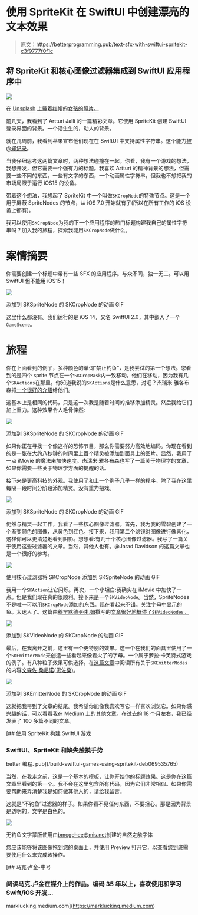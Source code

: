 # 使用 SpriteKit 在 SwiftUI 中创建漂亮的文本效果

> 原文：<https://betterprogramming.pub/text-sfx-with-swiftui-spritekit-c3f9777f0f1c>

## 将 SpriteKit 和核心图像过滤器集成到 SwiftUI 应用程序中

![](img/bdd0d56c60513fa41f19e4de00d36f2c.png)

在 [Unsplash](https://unsplash.com?utm_source=medium&utm_medium=referral) 上戴着红帽的[女孩的照片。](https://unsplash.com/@girlwithredhat?utm_source=medium&utm_medium=referral)

前几天，我看到了 Artturi Jalli 的一篇精彩文章。它使用 SpriteKit 创建 SwiftUI 登录界面的背景。一个活生生的，动人的背景。

就在几周前，我看到苹果宣布他们现在在 SwiftUI 中支持属性字符串。这个能力[被@郑](/ios-15-attributed-strings-in-swiftui-markdown-271204bec5c1)[记录](https://aheze.medium.com/?source=post_page-----271204bec5c1--------------------------------)。

当我仔细思考这两篇文章时，两种想法碰撞在一起。你看，我有一个游戏的想法，我想开发，但它需要一个强有力的标题。我喜欢 Artturi 的精神背景的想法，但需要一些不同的东西。一些有文字的东西，一个动画属性字符串，但我也不想把我的市场局限于运行 iOS15 的设备。

带着这个想法，我想起了 SpriteKit 中一个叫做`SKCropNode`的特殊节点。这是一个用于屏蔽 SpriteNodes 的节点，从 iOS 7.0 开始就有了(所以在所有工作的 iOS 设备上都有)。

我可以使用`SKCropNode`为我的下一个应用程序的热门标题构建我自己的属性字符串吗？加入我的旅程，探索我能用`SKCropNode`做什么。

# 案情摘要

你需要创建一个标题中带有一些 SFX 的应用程序。与众不同，独一无二。可以用 SwiftUI 但不能用 iOS15！

![](img/2ebae0b82e6538fea0a3d8a064437014.png)

添加到 SKSpriteNode 的 SKCropNode 的动画 GIF

这里什么都没有。我们运行的是 iOS 14，又名 SwiftUI 2.0，其中嵌入了一个`GameScene`。

# 旅程

你在上面看到的例子，多种颜色的单词“禁止钓鱼”，是我尝试的第一个想法。您看到的是四个 sprite 节点在一个`SKCropMask`内一致移动。他们在移动，因为我有几个`SKActions`在那里。你知道我说的`SKActions`是什么意思，对吧？杰瑞米·雅各布森把[一个很好的介绍](https://medium.com/hackernoon/a-guide-to-spritekit-actions-c20b079f5398)给他们。

这基本上是相同的代码，只是这一次我是随着时间的推移添加精灵。然后我给它们加上重力。这种效果令人毛骨悚然:

![](img/b94370d00dca71466409b6ed73c496da.png)

添加到 SKSpriteNode 的 SKCropNode 的动画 GIF

如果你正在寻找一个像这样的恐怖节目，那么你需要努力高效地编码。你现在看到的是一张在大约八秒钟的时间里上百个精灵被添加到面具上的图片。显然，我用了一点 iMovie 的魔法来加快速度。杰瑞米·雅各布森也写了一篇关于物理学的文章，如果你需要一些关于物理学方面的提醒的话。

接下来是更高科技的外观。我使用了和上一个例子几乎一样的程序，除了我在这里每隔一段时间分阶段添加精灵。没有重力把戏。

![](img/5a733bc9fb729ff2ee88c7916a2e908b.png)

添加到 SKSpriteNode 的 SKCropNode 的动画 GIF

仍然与精灵一起工作，我看了一些核心图像过滤器。首先，我为我的雪碧创建了一个渐变颜色的图像，从黄色到红色。接下来，我用第二个滤镜对图像进行像素化，这样你可以更清楚地看到阴影。想想看:有几十个核心图像过滤器。我写了一篇关于使用这些过滤器的文章。当然，其他人也有。@Jarad Davidson 的这篇文章也是一个很好的参考。

![](img/4bff87b0f36f5724fe70aaa1206081ff.png)

使用核心过滤器将 SKCropNode 添加到 SKSpriteNode 的动画 GIF

我用一个`SKAction`让它闪烁。再次，一个小坦白:我确实在 iMovie 中加快了一点。但是我们现在真的很顺利。接下来是一个`SKVideoNode`。当然，SpriteNodes 不是唯一可以用`SKCropNode`添加的东西。现在看起来不错。关注字母中显示的鱼。太迷人了。这篇由[穆罕默德·阿扎姆](https://medium.com/u/2300266301b3?source=post_page-----c3f9777f0f1c--------------------------------)撰写的[文章很好地概述了`SKVideoNodes`。](https://medium.com/hackernoon/playing-videos-in-augmented-reality-using-arkit-7df3db3795b7)

![](img/5d6928ffe21cd761b95f8214d5f77223.png)

添加到 SKVideoNode 的 SKCropNode 的动画 GIF

最后，在我离开之前，这里有一个更特别的效果。这一个在我们的面具里使用了一个`SKEmitterNode`来创造一些看起来像着火了的字母。一个属于萝拉·卡芙特式游戏的例子。有八种粒子效果可供选择。在[这篇文章](https://medium.com/flawless-app-stories/how-to-create-a-continuous-rain-of-nodes-in-spritekit-4bf563d9ca7d)中阅读所有关于`SKEmitterNodes`的内容[文森佐·桑尼诺(恩佐桑)](https://medium.com/u/be57955c5f68?source=post_page-----c3f9777f0f1c--------------------------------)。

![](img/e0afa7b2b4afaeb782e4a61b775d48f3.png)

添加到 SKEmitterNode 的 SKCropNode 的动画 GIF

这就把我带到了文章的结尾。我希望你能像我喜欢写它一样喜欢浏览它。如果你感兴趣的话，可以看看我在 Medium 上的其他文章。在过去的 18 个月左右，我已经发表了 100 多篇不同的文章。

[](/build-swiftui-games-using-spritekit-deb069535765) [## 使用 SpriteKit 构建 SwiftUI 游戏

### SwiftUI、SpriteKit 和缺失触摸手势

better 编程. pub](/build-swiftui-games-using-spritekit-deb069535765) 

当然，在我走之前，这是一个基本的模板，让你开始你的标题效果。这是你在这篇文章里看到的第一个。我不会在这里包含所有代码，因为它们非常相似。如果你需要帮助来弄清楚我是如何做其他人的，请给我留言。

这就是“不钓鱼”过滤器的样子。如果你看不见任何东西，不要担心。那是因为背景是透明的，文字是白色的。

![](img/18f4164dfdd1bf78bc69a904d2641280.png)

无钓鱼文字蒙版使用由[bmcgehee@mis.net](mailto:bmcgehee@mis.net)创建的自然之触字体

您应该能够将该图像拖到您的桌面上，并使用 Preview 打开它，以查看您到底需要使用什么来完成该操作。

[](https://marklucking.medium.com) [## 马克·卢金-中号

### 阅读马克.卢金在媒介上的作品。编码 35 年以上，喜欢使用和学习 Swift/iOS 开发…

marklucking.medium.com](https://marklucking.medium.com)